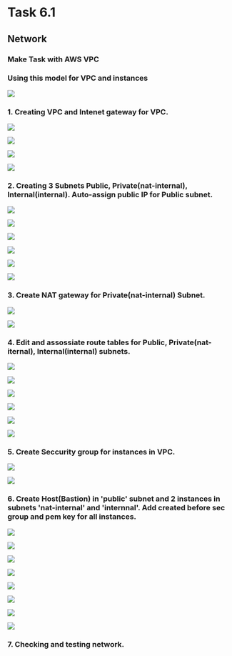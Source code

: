 # Task 6.1

## Network 
### Make Task with AWS VPC 
### Using this model for VPC and instances

![](img/VPC1010.png)

### 1. Creating VPC and Intenet gateway for VPC.

![](img/vpc1.png)

![](img/vpc2.png)

![](img/vpc3.png)

![](img/vpc4.png)
 
### 2. Creating 3 Subnets Public, Private(nat-internal), Internal(internal). Auto-assign public IP for Public subnet.

![](img/vpc5.png)

![](img/vpc6.png)

![](img/vpc7.png)

![](img/vpc8.png)

![](img/vpc9.png)

![](img/vpc10.png)

### 3. Create NAT gateway for Private(nat-internal) Subnet.

![](img/vpc14.png)

![](img/vpc15.png)

### 4. Edit and assossiate route tables for Public, Private(nat-iternal), Internal(internal) subnets.

![](img/vpc11.png)

![](img/vpc12.png)

![](img/vpc13.png)

![](img/vpc17.png)

![](img/vpc18.png)

![](img/vpc19.png)


### 5. Create Seccurity group for instances in VPC. 

![](img/vpc20.png)

![](img/vpc21.png)

### 6. Create Host(Bastion) in 'public' subnet and 2 instances in subnets 'nat-internal' and 'internnal'. Add created before sec group and pem key for all instances.

![](img/vpc22.png)

![](img/vpc23.png)

![](img/vpc24.png)

![](img/vpc25.png)

![](img/vpc26.png)

![](img/vpc27.png)

![](img/vpc28.png)

![](img/vpc29.png)

### 7. Checking and testing network.

